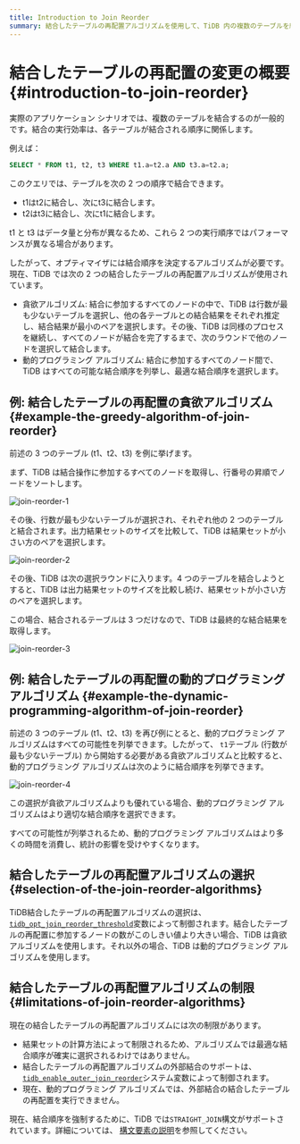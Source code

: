 ```yaml
---
title: Introduction to Join Reorder
summary: 結合したテーブルの再配置アルゴリズムを使用して、TiDB 内の複数のテーブルを結合します。
---
```


# 結合したテーブルの再配置の変更の概要 {#introduction-to-join-reorder}

実際のアプリケーション シナリオでは、複数のテーブルを結合するのが一般的です。結合の実行効率は、各テーブルが結合される順序に関係します。

例えば：

```sql
SELECT * FROM t1, t2, t3 WHERE t1.a=t2.a AND t3.a=t2.a;
```

このクエリでは、テーブルを次の 2 つの順序で結合できます。

-   t1はt2に結合し、次にt3に結合します。
-   t2はt3に結合し、次にt1に結合します。

t1 と t3 はデータ量と分布が異なるため、これら 2 つの実行順序ではパフォーマンスが異なる場合があります。

したがって、オプティマイザには結合順序を決定するアルゴリズムが必要です。現在、TiDB では次の 2 つの結合したテーブルの再配置アルゴリズムが使用されています。

-   貪欲アルゴリズム: 結合に参加するすべてのノードの中で、TiDB は行数が最も少ないテーブルを選択し、他の各テーブルとの結合結果をそれぞれ推定し、結合結果が最小のペアを選択します。その後、TiDB は同様のプロセスを継続し、すべてのノードが結合を完了するまで、次のラウンドで他のノードを選択して結合します。
-   動的プログラミング アルゴリズム: 結合に参加するすべてのノード間で、TiDB はすべての可能な結合順序を列挙し、最適な結合順序を選択します。

## 例: 結合したテーブルの再配置の貪欲アルゴリズム {#example-the-greedy-algorithm-of-join-reorder}

前述の 3 つのテーブル (t1、t2、t3) を例に挙げます。

まず、TiDB は結合操作に参加するすべてのノードを取得し、行番号の昇順でノードをソートします。

![join-reorder-1](/media/join-reorder-1.png)

その後、行数が最も少ないテーブルが選択され、それぞれ他の 2 つのテーブルと結合されます。出力結果セットのサイズを比較して、TiDB は結果セットが小さい方のペアを選択します。

![join-reorder-2](/media/join-reorder-2.png)

その後、TiDB は次の選択ラウンドに入ります。4 つのテーブルを結合しようとすると、TiDB は出力結果セットのサイズを比較し続け、結果セットが小さい方のペアを選択します。

この場合、結合されるテーブルは 3 つだけなので、TiDB は最終的な結合結果を取得します。

![join-reorder-3](/media/join-reorder-3.png)

## 例: 結合したテーブルの再配置の動的プログラミングアルゴリズム {#example-the-dynamic-programming-algorithm-of-join-reorder}

前述の 3 つのテーブル (t1、t2、t3) を再び例にとると、動的プログラミング アルゴリズムはすべての可能性を列挙できます。したがって、 `t1`テーブル (行数が最も少ないテーブル) から開始する必要がある貪欲アルゴリズムと比較すると、動的プログラミング アルゴリズムは次のように結合順序を列挙できます。

![join-reorder-4](/media/join-reorder-4.png)

この選択が貪欲アルゴリズムよりも優れている場合、動的プログラミング アルゴリズムはより適切な結合順序を選択できます。

すべての可能性が列挙されるため、動的プログラミング アルゴリズムはより多くの時間を消費し、統計の影響を受けやすくなります。

## 結合したテーブルの再配置アルゴリズムの選択 {#selection-of-the-join-reorder-algorithms}

TiDB結合したテーブルの再配置アルゴリズムの選択は、 [`tidb_opt_join_reorder_threshold`](/system-variables.md#tidb_opt_join_reorder_threshold)変数によって制御されます。結合したテーブルの再配置に参加するノードの数がこのしきい値より大きい場合、TiDB は貪欲アルゴリズムを使用します。それ以外の場合、TiDB は動的プログラミング アルゴリズムを使用します。

## 結合したテーブルの再配置アルゴリズムの制限 {#limitations-of-join-reorder-algorithms}

現在の結合したテーブルの再配置アルゴリズムには次の制限があります。

-   結果セットの計算方法によって制限されるため、アルゴリズムでは最適な結合順序が確実に選択されるわけではありません。
-   結合したテーブルの再配置アルゴリズムの外部結合のサポートは、 [`tidb_enable_outer_join_reorder`](/system-variables.md#tidb_enable_outer_join_reorder-new-in-v610)システム変数によって制御されます。
-   現在、動的プログラミング アルゴリズムでは、外部結合の結合したテーブルの再配置を実行できません。

現在、結合順序を強制するために、TiDB では`STRAIGHT_JOIN`構文がサポートされています。詳細については、 [構文要素の説明](/sql-statements/sql-statement-select.md#description-of-the-syntax-elements)を参照してください。
